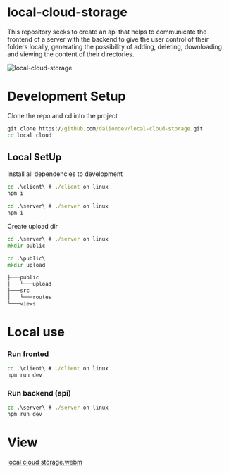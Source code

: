 # local-cloud-storage

This repository seeks to create an api that helps to communicate the frontend of a server with the backend to give the user control of their folders locally, generating the possibility of adding, deleting, downloading and viewing the content of their directories.

![local-cloud-storage](https://user-images.githubusercontent.com/111100025/196284100-f41582b0-c833-42bd-830c-41e6ea874b1c.png)


# Development Setup
Clone the repo and cd into the project

```cmd
git clone https://github.com/daliondev/local-cloud-storage.git
cd local cloud
```

## Local SetUp
Install all dependencies to development

```cmd
cd .\client\ # ./client on linux
npm i
```

```cmd
cd .\server\ # ./server on linux
npm i
```


Create upload dir
```cmd
cd .\server\ # ./server on linux
mkdir public
```

```cmd
cd .\public\
mkdir upload
```


```cmd
├───public
│   └───upload
├───src
│   └───routes
└───views
```

# Local use

### Run fronted
```cmd
cd .\client\ # ./client on linux
npm run dev
```

### Run backend (api)

```cmd
cd .\server\ # ./server on linux
npm run dev
```

# View
[local cloud storage.webm](https://user-images.githubusercontent.com/111100025/200468167-36067666-b45c-4c8f-a08f-b4c856e2f41d.webm)


